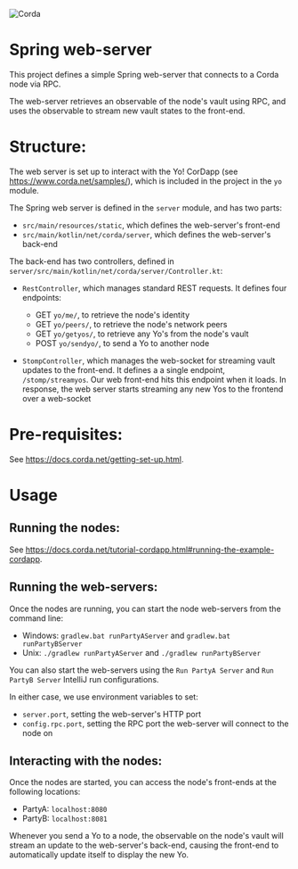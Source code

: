![Corda](https://www.corda.net/wp-content/uploads/2016/11/fg005_corda_b.png)

# Spring web-server

This project defines a simple Spring web-server that connects to a Corda node via RPC.

The web-server retrieves an observable of the node's vault using RPC, and uses the observable to 
stream new vault states to the front-end.

# Structure:

The web server is set up to interact with the Yo! CorDapp (see https://www.corda.net/samples/), 
which is included in the project in the `yo` module.

The Spring web server is defined in the `server` module, and has two parts:

* `src/main/resources/static`, which defines the web-server's front-end
* `src/main/kotlin/net/corda/server`, which defines the web-server's back-end

The back-end has two controllers, defined in `server/src/main/kotlin/net/corda/server/Controller.kt`:

* `RestController`, which manages standard REST requests. It defines four endpoints:
    * GET `yo/me/`, to retrieve the node's identity
    * GET `yo/peers/`, to retrieve the node's network peers
    * GET `yo/getyos/`, to retrieve any Yo's from the node's vault
    * POST `yo/sendyo/`, to send a Yo to another node
    
* `StompController`, which manages the web-socket for streaming vault updates to the front-end. It 
  defines a a single endpoint, `/stomp/streamyos`. Our web front-end hits this endpoint when it 
  loads. In response, the web server starts streaming any new Yos to the frontend over a 
  web-socket
  
# Pre-requisites:
  
See https://docs.corda.net/getting-set-up.html.

# Usage

## Running the nodes:

See https://docs.corda.net/tutorial-cordapp.html#running-the-example-cordapp.

## Running the web-servers:

Once the nodes are running, you can start the node web-servers from the command line:

* Windows: `gradlew.bat runPartyAServer` and `gradlew.bat runPartyBServer`
* Unix: `./gradlew runPartyAServer` and `./gradlew runPartyBServer`

You can also start the web-servers using the `Run PartyA Server` and `Run PartyB Server` IntelliJ 
run configurations.

In either case, we use environment variables to set:

* `server.port`, setting the web-server's HTTP port
* `config.rpc.port`, setting the RPC port the web-server will connect to the node on

## Interacting with the nodes:

Once the nodes are started, you can access the node's front-ends at the following locations:

* PartyA: `localhost:8080`
* PartyB: `localhost:8081`

Whenever you send a Yo to a node, the observable on the node's vault will stream an update to the 
web-server's back-end, causing the front-end to automatically update itself to display the new Yo.